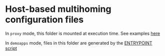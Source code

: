 # Host-based multihoming configuration files

In `proxy` mode, this folder is mounted at execution time. See examples [here](./samples/)

In `demoapps` mode, files in this folder are generated by the [ENTRYPOINT script](../../entrypoint.sh)
